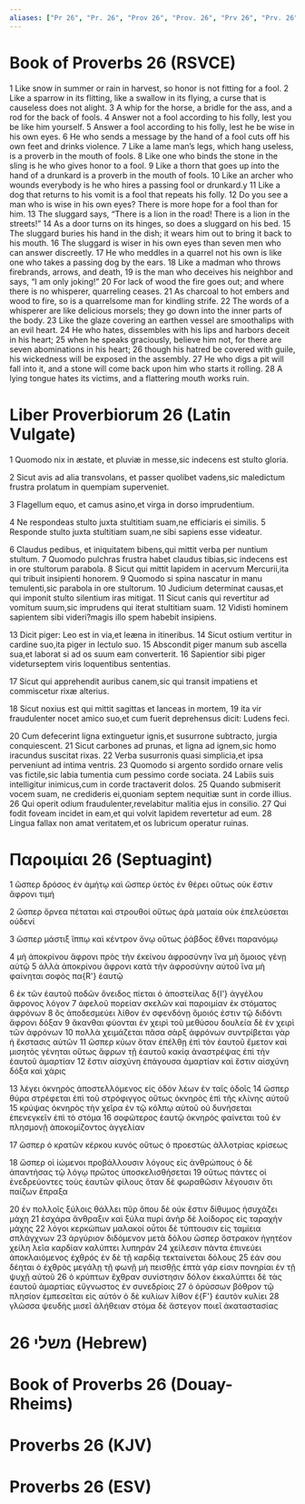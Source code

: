 ```yaml
---
aliases: ["Pr 26", "Pr. 26", "Prov 26", "Prov. 26", "Prv 26", "Prv. 26"]
---
```



# Book of Proverbs 26 (RSVCE)

1 Like snow in summer or rain in harvest, so honor is not fitting for a fool.
2 Like a sparrow in its flitting, like a swallow in its flying, a curse that is causeless does not alight.
3 A whip for the horse, a bridle for the ass, and a rod for the back of fools.
4 Answer not a fool according to his folly, lest you be like him yourself.
5 Answer a fool according to his folly, lest he be wise in his own eyes.
6 He who sends a message by the hand of a fool cuts off his own feet and drinks violence.
7 Like a lame man’s legs, which hang useless, is a proverb in the mouth of fools.
8 Like one who binds the stone in the sling is he who gives honor to a fool.
9 Like a thorn that goes up into the hand of a drunkard is a proverb in the mouth of fools.
10 Like an archer who wounds everybody is he who hires a passing fool or drunkard.y
11 Like a dog that returns to his vomit is a fool that repeats his folly.
12 Do you see a man who is wise in his own eyes? There is more hope for a fool than for him.
13 The sluggard says, “There is a lion in the road! There is a lion in the streets!”
14 As a door turns on its hinges, so does a sluggard on his bed.
15 The sluggard buries his hand in the dish; it wears him out to bring it back to his mouth.
16 The sluggard is wiser in his own eyes than seven men who can answer discreetly.
17 He who meddles in a quarrel not his own is like one who takes a passing dog by the ears.
18 Like a madman who throws firebrands, arrows, and death,
19 is the man who deceives his neighbor and says, “I am only joking!”
20 For lack of wood the fire goes out; and where there is no whisperer, quarreling ceases.
21 As charcoal to hot embers and wood to fire, so is a quarrelsome man for kindling strife.
22 The words of a whisperer are like delicious morsels; they go down into the inner parts of the body.
23 Like the glaze covering an earthen vessel are smoothalips with an evil heart.
24 He who hates, dissembles with his lips and harbors deceit in his heart;
25 when he speaks graciously, believe him not, for there are seven abominations in his heart;
26 though his hatred be covered with guile, his wickedness will be exposed in the assembly.
27 He who digs a pit will fall into it, and a stone will come back upon him who starts it rolling.
28 A lying tongue hates its victims, and a flattering mouth works ruin.


# Liber Proverbiorum 26 (Latin Vulgate)

1 Quomodo nix in æstate, et pluviæ in messe,sic indecens est stulto gloria.

2 Sicut avis ad alia transvolans, et passer quolibet vadens,sic maledictum frustra prolatum in quempiam superveniet.

3 Flagellum equo, et camus asino,et virga in dorso imprudentium.

4 Ne respondeas stulto juxta stultitiam suam,ne efficiaris ei similis.
5 Responde stulto juxta stultitiam suam,ne sibi sapiens esse videatur.

6 Claudus pedibus, et iniquitatem bibens,qui mittit verba per nuntium stultum.
7 Quomodo pulchras frustra habet claudus tibias,sic indecens est in ore stultorum parabola.
8 Sicut qui mittit lapidem in acervum Mercurii,ita qui tribuit insipienti honorem.
9 Quomodo si spina nascatur in manu temulenti,sic parabola in ore stultorum.
10 Judicium determinat causas,et qui imponit stulto silentium iras mitigat.
11 Sicut canis qui revertitur ad vomitum suum,sic imprudens qui iterat stultitiam suam.
12 Vidisti hominem sapientem sibi videri?magis illo spem habebit insipiens.

13 Dicit piger: Leo est in via,et leæna in itineribus.
14 Sicut ostium vertitur in cardine suo,ita piger in lectulo suo.
15 Abscondit piger manum sub ascella sua,et laborat si ad os suum eam converterit.
16 Sapientior sibi piger videturseptem viris loquentibus sententias.

17 Sicut qui apprehendit auribus canem,sic qui transit impatiens et commiscetur rixæ alterius.

18 Sicut noxius est qui mittit sagittas et lanceas in mortem,
19 ita vir fraudulenter nocet amico suo,et cum fuerit deprehensus dicit: Ludens feci.

20 Cum defecerint ligna extinguetur ignis,et susurrone subtracto, jurgia conquiescent.
21 Sicut carbones ad prunas, et ligna ad ignem,sic homo iracundus suscitat rixas.
22 Verba susurronis quasi simplicia,et ipsa perveniunt ad intima ventris.
23 Quomodo si argento sordido ornare velis vas fictile,sic labia tumentia cum pessimo corde sociata.
24 Labiis suis intelligitur inimicus,cum in corde tractaverit dolos.
25 Quando submiserit vocem suam, ne credideris ei,quoniam septem nequitiæ sunt in corde illius.
26 Qui operit odium fraudulenter,revelabitur malitia ejus in consilio.
27 Qui fodit foveam incidet in eam,et qui volvit lapidem revertetur ad eum.
28 Lingua fallax non amat veritatem,et os lubricum operatur ruinas.


# Παροιμίαι 26 (Septuagint)

1 ὥσπερ δρόσος ἐν ἀμήτῳ καὶ ὥσπερ ὑετὸς ἐν θέρει οὕτως οὐκ ἔστιν ἄφρονι τιμή

2 ὥσπερ ὄρνεα πέταται καὶ στρουθοί οὕτως ἀρὰ ματαία οὐκ ἐπελεύσεται οὐδενί

3 ὥσπερ μάστιξ ἵππῳ καὶ κέντρον ὄνῳ οὕτως ῥάβδος ἔθνει παρανόμῳ

4 μὴ ἀποκρίνου ἄφρονι πρὸς τὴν ἐκείνου ἀφροσύνην ἵνα μὴ ὅμοιος γένῃ αὐτῷ
5 ἀλλὰ ἀποκρίνου ἄφρονι κατὰ τὴν ἀφροσύνην αὐτοῦ ἵνα μὴ φαίνηται σοφὸς πα{R'} ἑαυτῷ

6 ἐκ τῶν ἑαυτοῦ ποδῶν ὄνειδος πίεται ὁ ἀποστείλας δ{I'} ἀγγέλου ἄφρονος λόγον
7 ἀφελοῦ πορείαν σκελῶν καὶ παροιμίαν ἐκ στόματος ἀφρόνων
8 ὃς ἀποδεσμεύει λίθον ἐν σφενδόνῃ ὅμοιός ἐστιν τῷ διδόντι ἄφρονι δόξαν
9 ἄκανθαι φύονται ἐν χειρὶ τοῦ μεθύσου δουλεία δὲ ἐν χειρὶ τῶν ἀφρόνων
10 πολλὰ χειμάζεται πᾶσα σὰρξ ἀφρόνων συντρίβεται γὰρ ἡ ἔκστασις αὐτῶν
11 ὥσπερ κύων ὅταν ἐπέλθῃ ἐπὶ τὸν ἑαυτοῦ ἔμετον καὶ μισητὸς γένηται οὕτως ἄφρων τῇ ἑαυτοῦ κακίᾳ ἀναστρέψας ἐπὶ τὴν ἑαυτοῦ ἁμαρτίαν
12 ἔστιν αἰσχύνη ἐπάγουσα ἁμαρτίαν καὶ ἔστιν αἰσχύνη δόξα καὶ χάρις

13 λέγει ὀκνηρὸς ἀποστελλόμενος εἰς ὁδόν λέων ἐν ταῖς ὁδοῖς
14 ὥσπερ θύρα στρέφεται ἐπὶ τοῦ στρόφιγγος οὕτως ὀκνηρὸς ἐπὶ τῆς κλίνης αὐτοῦ
15 κρύψας ὀκνηρὸς τὴν χεῖρα ἐν τῷ κόλπῳ αὐτοῦ οὐ δυνήσεται ἐπενεγκεῖν ἐπὶ τὸ στόμα
16 σοφώτερος ἑαυτῷ ὀκνηρὸς φαίνεται τοῦ ἐν πλησμονῇ ἀποκομίζοντος ἀγγελίαν

17 ὥσπερ ὁ κρατῶν κέρκου κυνός οὕτως ὁ προεστὼς ἀλλοτρίας κρίσεως

18 ὥσπερ οἱ ἰώμενοι προβάλλουσιν λόγους εἰς ἀνθρώπους ὁ δὲ ἀπαντήσας τῷ λόγῳ πρῶτος ὑποσκελισθήσεται
19 οὕτως πάντες οἱ ἐνεδρεύοντες τοὺς ἑαυτῶν φίλους ὅταν δὲ φωραθῶσιν λέγουσιν ὅτι παίζων ἔπραξα

20 ἐν πολλοῖς ξύλοις θάλλει πῦρ ὅπου δὲ οὐκ ἔστιν δίθυμος ἡσυχάζει μάχη
21 ἐσχάρα ἄνθραξιν καὶ ξύλα πυρί ἀνὴρ δὲ λοίδορος εἰς ταραχὴν μάχης
22 λόγοι κερκώπων μαλακοί οὗτοι δὲ τύπτουσιν εἰς ταμίεια σπλάγχνων
23 ἀργύριον διδόμενον μετὰ δόλου ὥσπερ ὄστρακον ἡγητέον χείλη λεῖα καρδίαν καλύπτει λυπηράν
24 χείλεσιν πάντα ἐπινεύει ἀποκλαιόμενος ἐχθρός ἐν δὲ τῇ καρδίᾳ τεκταίνεται δόλους
25 ἐάν σου δέηται ὁ ἐχθρὸς μεγάλῃ τῇ φωνῇ μὴ πεισθῇς ἑπτὰ γάρ εἰσιν πονηρίαι ἐν τῇ ψυχῇ αὐτοῦ
26 ὁ κρύπτων ἔχθραν συνίστησιν δόλον ἐκκαλύπτει δὲ τὰς ἑαυτοῦ ἁμαρτίας εὔγνωστος ἐν συνεδρίοις
27 ὁ ὀρύσσων βόθρον τῷ πλησίον ἐμπεσεῖται εἰς αὐτόν ὁ δὲ κυλίων λίθον ἐ{F'} ἑαυτὸν κυλίει
28 γλῶσσα ψευδὴς μισεῖ ἀλήθειαν στόμα δὲ ἄστεγον ποιεῖ ἀκαταστασίας


# 26 משלי (Hebrew)


# Book of Proverbs 26 (Douay-Rheims)


# Proverbs 26 (KJV)


# Proverbs 26 (ESV)

